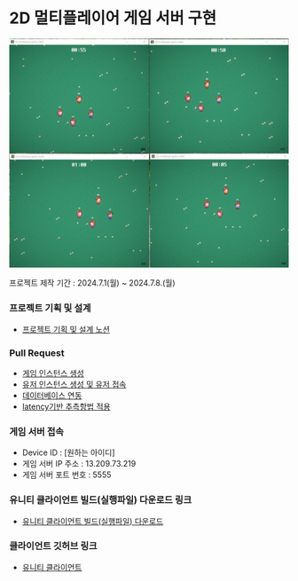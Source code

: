 # 2D 멀티플레이어 게임 서버 구현

![](https://github.com/eliotjang/2d-multiplayer-game-server/blob/main/assets/images/mainImage.png)

프로젝트 제작 기간 : 2024.7.1(월) ~ 2024.7.8.(월)

### 프로젝트 기획 및 설계

- [프로젝트 기획 및 설계 노션](https://eliotjang.notion.site/6a8390c23d8846c4bd67b69eab9d7c75?pvs=4)

### Pull Request

- [게임 인스턴스 생성](https://github.com/eliotjang/2d-multiplayer-game-server/pull/3)
- [유저 인스턴스 생성 및 유저 접속](https://github.com/eliotjang/2d-multiplayer-game-server/pull/4)
- [데이터베이스 연동](https://github.com/eliotjang/2d-multiplayer-game-server/pull/6)
- [latency기반 추측항법 적용](https://github.com/eliotjang/2d-multiplayer-game-server/pull/8)

### 게임 서버 접속

- Device ID : [원하는 아이디]
- 게임 서버 IP 주소 : 13.209.73.219
- 게임 서버 포트 번호 : 5555

### 유니티 클라이언트 빌드(실행파일) 다운로드 링크

- [유니티 클라이언트 빌드(실행파일) 다운로드](https://drive.google.com/file/d/1uTbWrFuiFmp1arFVfKfnl3lA0WEAkDLf/view?usp=sharing)

### 클라이언트 깃허브 링크

- [유니티 클라이언트](https://github.com/eliotjang/2d-multiplayer-game-client)
